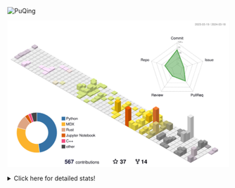 ![PuQing](https://user-images.githubusercontent.com/27223114/171565019-9a56fae6-b08b-421f-99db-7e830da42371.png)

![](./profile-3d-contrib/profile-season-animate.svg)

<details>
<summary>Click here for detailed stats!</summary>

<!--START_SECTION:waka-->
![Lines of code](https://img.shields.io/badge/From%20Hello%20World%20I%27ve%20Written-1.3%20million%20lines%20of%20code-blue)

**🐱 My GitHub Data** 

> 📦 279.0 kB Used in GitHub's Storage 
 > 
> 🏆 179 Contributions in the Year 2024
 > 
> 🚫 Not Opted to Hire
 > 
> 📜 46 Public Repositories 
 > 
> 🔑 27 Private Repositories 
 > 
**I'm an Early 🐤** 

```text
🌞 Morning                496 commits         ██░░░░░░░░░░░░░░░░░░░░░░░   07.58 % 
🌆 Daytime                3066 commits        ████████████░░░░░░░░░░░░░   46.86 % 
🌃 Evening                1166 commits        ████░░░░░░░░░░░░░░░░░░░░░   17.82 % 
🌙 Night                  1815 commits        ███████░░░░░░░░░░░░░░░░░░   27.74 % 
```


📊 **This Week I Spent My Time On** 

```text
💬 Programming Languages: 
TypeScript               14 hrs 29 mins      ███████████░░░░░░░░░░░░░░   43.44 % 
Rust                     10 hrs 41 mins      ████████░░░░░░░░░░░░░░░░░   32.06 % 
Python                   5 hrs 3 mins        ████░░░░░░░░░░░░░░░░░░░░░   15.15 % 
JSON                     1 hr 4 mins         █░░░░░░░░░░░░░░░░░░░░░░░░   03.24 % 
Bash                     33 mins             ░░░░░░░░░░░░░░░░░░░░░░░░░   01.66 % 

🔥 Editors: 
VS Code                  33 hrs 20 mins      █████████████████████████   100.00 % 

💻 Operating System: 
WSL                      26 hrs 59 mins      ████████████████████░░░░░   80.97 % 
Linux                    6 hrs 19 mins       █████░░░░░░░░░░░░░░░░░░░░   18.98 % 
Windows                  0 secs              ░░░░░░░░░░░░░░░░░░░░░░░░░   00.05 % 
```


<!--END_SECTION:waka-->
</details>
